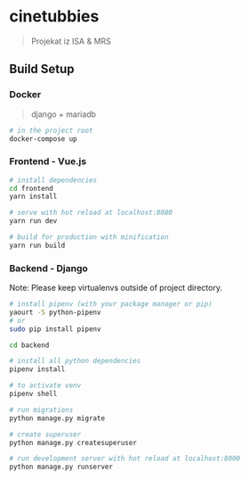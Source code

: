 # cinetubbies
> Projekat iz ISA &amp; MRS

## Build Setup

### Docker
> django + mariadb
``` bash
# in the project root
docker-compose up
```

### Frontend - Vue.js
``` bash
# install dependencies
cd frontend
yarn install

# serve with hot reload at localhost:8080
yarn run dev

# build for production with minification
yarn run build

```
### Backend - Django
Note: Please keep virtualenvs outside of project directory.

``` bash
# install pipenv (with your package manager or pip)
yaourt -S python-pipenv
# or
sudo pip install pipenv

cd backend

# install all python dependencies
pipenv install

# to activate venv
pipenv shell

# run migrations
python manage.py migrate

# create superuser
python manage.py createsuperuser

# run development server with hot reload at localhost:8000
python manage.py runserver
```
